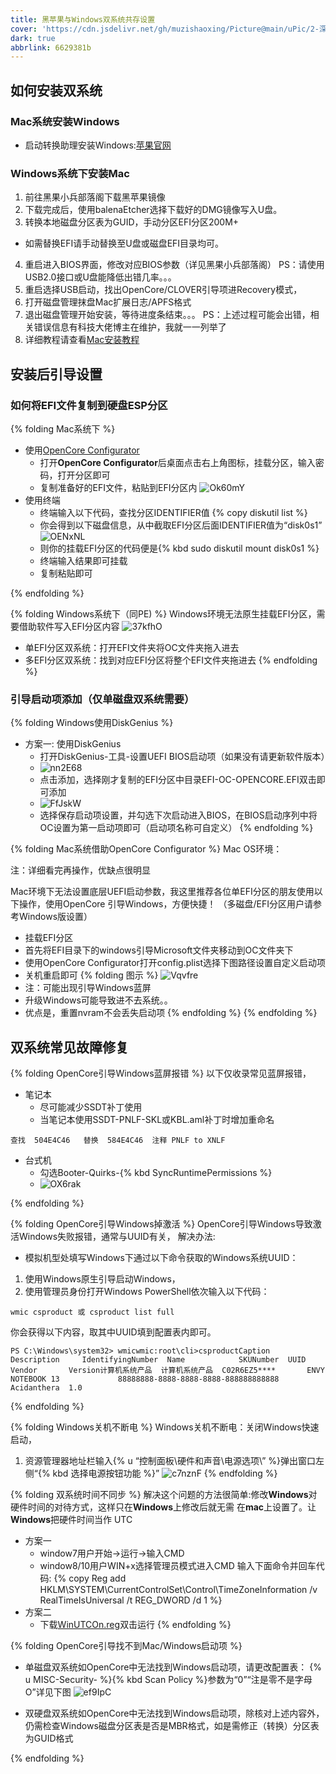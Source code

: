 ```yaml
---
title: 黑苹果与Windows双系统共存设置
cover: 'https://cdn.jsdelivr.net/gh/muzishaoxing/Picture@main/uPic/2-深林里的小鹿.png'
dark: true
abbrlink: 6629381b
---
```


## 如何安装双系统
### Mac系统安装Windows
- 启动转换助理安装Windows:[苹果官网](https://support.apple.com/zh-cn/guide/bootcamp-assistant/toc/mac) 
### Windows系统下安装Mac
1. 前往黑果小兵部落阁下载黑苹果镜像
2. 下载完成后，使用balenaEtcher选择下载好的DMG镜像写入U盘。
3. 转换本地磁盘分区表为GUID，手动分区EFI分区200M+
 - 如需替换EFI请手动替换至U盘或磁盘EFI目录均可。
4. 重启进入BIOS界面，修改对应BIOS参数（详见黑果小兵部落阁）
PS：请使用USB2.0接口或U盘能降低出错几率。。。
5. 重启选择USB启动，找出OpenCore/CLOVER引导项进Recovery模式，
6. 打开磁盘管理抹盘Mac扩展日志/APFS格式
7. 退出磁盘管理开始安装，等待进度条结束。。。
PS：上述过程可能会出错，相关错误信息有科技大佬博主在维护，我就一一列举了
8. 详细教程请查看[Mac安装教程](https://hackintool.vercel.app/2/index.html)

## 安装后引导设置
### 如何将EFI文件复制到硬盘ESP分区
{% folding Mac系统下 %}
- 使用[OpenCore Configurator](https://macwk.com/soft/opencore-configurator)
  - 打开**OpenCore Configurator**后桌面点击右上角图标，挂载分区，输入密码，打开分区即可
  - 复制准备好的EFI文件，粘贴到EFI分区内
  ![Ok60mY](https://cdn.jsdelivr.net/gh/muzishaoxing/Picture@main/uPic/Ok60mY.jpg)
- 使用终端
  - 终端输入以下代码，查找分区IDENTIFIER值
  {% copy diskutil list %}
  - 你会得到以下磁盘信息，从中截取EFI分区后面IDENTIFIER值为“disk0s1”
  ![OENxNL](https://cdn.jsdelivr.net/gh/muzishaoxing/Picture@main/uPic/OENxNL.png)
  - 则你的挂载EFI分区的代码便是{% kbd sudo diskutil mount disk0s1 %} 
  - 终端输入结果即可挂载
  - 复制粘贴即可

{% endfolding %}

{% folding Windows系统下（同PE) %}
Windows环境无法原生挂载EFI分区，需要借助软件写入EFI分区内容
![37kfhO](https://cdn.jsdelivr.net/gh/muzishaoxing/Picture@main/uPic/37kfhO.jpg)
- 单EFI分区双系统：打开EFI文件夹将OC文件夹拖入进去
- 多EFI分区双系统：找到对应EFI分区将整个EFI文件夹拖进去
{% endfolding %}

### 引导启动项添加（仅单磁盘双系统需要）
{% folding Windows使用DiskGenius %}
- 方案一: 使用DiskGenius
  - 打开DiskGenius-工具-设置UEFI BIOS启动项（如果没有请更新软件版本）
  - ![nn2E68](https://cdn.jsdelivr.net/gh/muzishaoxing/Picture@main/uPic/nn2E68.jpg)
  - 点击添加，选择刚才复制的EFI分区中目录EFI-OC-OPENCORE.EFI双击即可添加
  - ![FfJskW](https://cdn.jsdelivr.net/gh/muzishaoxing/Picture@main/uPic/FfJskW.jpg)
  - 选择保存启动项设置，并勾选下次启动进入BIOS，在BIOS启动序列中将OC设置为第一启动项即可（启动项名称可自定义）
  {% endfolding %}

{% folding Mac系统借助OpenCore Configurator %}
Mac OS环境：

注：详细看完再操作，优缺点很明显

Mac环境下无法设置底层UEFI启动参数，我这里推荐各位单EFI分区的朋友使用以下操作，使用OpenCore 引导Windows，方便快捷！
（多磁盘/EFI分区用户请参考Windows版设置）
- 挂载EFI分区
- 首先将EFI目录下的windows引导Microsoft文件夹移动到OC文件夹下
- 使用OpenCore Configurator打开config.plist选择下图路径设置自定义启动项
- 关机重启即可
{% folding 图示 %}
![Vqvfre](https://cdn.jsdelivr.net/gh/muzishaoxing/Picture@main/uPic/Vqvfre.jpg)
- 注：可能出现引导Windows蓝屏
- 升级Windows可能导致进不去系统。。
- 优点是，重置nvram不会丢失启动项
{% endfolding %}
{% endfolding %} 

## 双系统常见故障修复
{% folding OpenCore引导Windows蓝屏报错 %}
以下仅收录常见蓝屏报错，
- 笔记本
  - 尽可能减少SSDT补丁使用
  - 当笔记本使用SSDT-PNLF-SKL或KBL.aml补丁时增加重命名
```
查找  504E4C46   替换  584E4C46  注释 PNLF to XNLF
```

- 台式机
  - 勾选Booter-Quirks-{% kbd SyncRuntimePermissions %}
  - ![OX6rak](https://cdn.jsdelivr.net/gh/muzishaoxing/Picture@main/uPic/OX6rak.png)


{% endfolding %}

{% folding OpenCore引导Windows掉激活 %}
OpenCore引导Windows导致激活Windows失败报错，通常与UUID有关，
解决办法:
- 模拟机型处填写Windows下通过以下命令获取的Windows系统UUID：
1. 使用Windows原生引导启动Windows，
2. 使用管理员身份打开Windows PowerShell依次输入以下代码：
``` 
wmic csproduct 或 csproduct list full
``` 
你会获得以下内容，取其中UUID填到配置表内即可。
``` 
PS C:\Windows\system32> wmicwmic:root\cli>csproductCaption         Description     IdentifyingNumber  Name            SKUNumber  UUID                                  Vendor       Version计算机系统产品  计算机系统产品  C02R6EZ5****       ENVY NOTEBOOK 13             88888888-8888-8888-8888-888888888888  Acidanthera  1.0
``` 
{% endfolding %}

{% folding Windows关机不断电 %}
Windows关机不断电：关闭Windows快速启动，
1. 资源管理器地址栏输入{% u “控制面板\硬件和声音\电源选项\” %}弹出窗口左侧“{% kbd 选择电源按钮功能 %}”
![c7nznF](https://cdn.jsdelivr.net/gh/muzishaoxing/Picture@main/uPic/c7nznF.jpg)
{% endfolding %} 

{% folding 双系统时间不同步 %}
解决这个问题的方法很简单:修改**Windows**对硬件时间的对待方式，这样只在**Windows**上修改后就无需 在**mac**上设置了。让 **Windows**把硬件时间当作 UTC
- 方案一 
  - window7用户开始->运行->输入CMD 
  - window8/10用户WIN+x选择管理员模式进入CMD 输入下面命令并回车代码:
{% copy Reg add HKLM\SYSTEM\CurrentControlSet\Control\TimeZoneInformation /v RealTimeIsUniversal /t REG_DWORD /d 1   %} 
- 方案二
  - 下载[WinUTCOn.reg](https://pan.bilnn.com/s/6aWEfL)双击运行
{% endfolding %}

{% folding OpenCore引导找不到Mac/Windows启动项 %}
- 单磁盘双系统如OpenCore中无法找到Windows启动项，请更改配置表：
{% u MISC-Security- %}{% kbd Scan Policy %}参数为“0”“注是零不是字母O”详见下图
![ef9IpC](https://cdn.jsdelivr.net/gh/muzishaoxing/Picture@main/uPic/ef9IpC.jpg)

- 双硬盘双系统如OpenCore中无法找到Windows启动项，除核对上述内容外，仍需检查Windows磁盘分区表是否是MBR格式，如是需修正（转换）分区表为GUID格式

{% endfolding %}